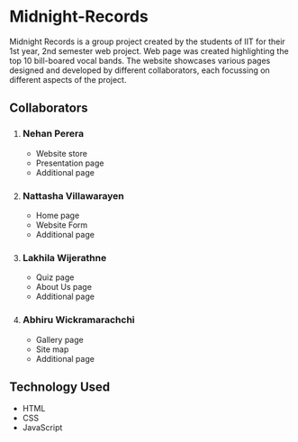# Midnight-Records

Midnight Records is a group project created by the students of IIT for their 1st year, 2nd semester web project. Web page was created highlighting the top 10 bill-boared vocal bands.
The website showcases various pages designed and developed by different collaborators, each focussing on different aspects of the project.

## Collaborators
<ol>
    <li>
      <h3>Nehan Perera</h3>
      <ul>
        <li>Website store</li>
        <li>Presentation page</li>
        <li>Additional page</li>
      </ul>
    </li>

<li>
  <h3>Nattasha Villawarayen</h3>
  <ul>
    <li>Home page</li>
    <li>Website Form</li>
    <li>Additional page</li>
  </ul>
</li>

<li>
  <h3>Lakhila Wijerathne</h3>
  <ul>
    <li>Quiz page</li>
    <li>About Us page</li>
    <li>Additional page</li>
  </ul>
</li>

<li>
  <h3>Abhiru Wickramarachchi</h3>
  <ul>
    <li>Gallery page</li>
    <li>Site map</li>
    <li>Additional page</li>
  </ul>
</li>
</ol>

## Technology Used
<ul>
    <li>HTML</li>
    <li>CSS</li>
    <li>JavaScript</li>
</ul>
